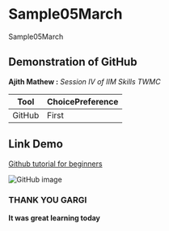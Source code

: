 # Sample05March 
Sample05March
## Demonstration of GitHub 
**Ajith Mathew :**
*Session IV of IIM Skills TWMC*

| Tool | ChoicePreference |
|---|---|
|GitHub|First|

## Link Demo ##
[Github tutorial for beginners](https://product.hubspot.com/blog/git-and-github-tutorial-for-beginners) 

![GitHub image](https://user-images.githubusercontent.com/127011737/222950234-dde07747-cbd7-4dc9-8ba6-3c36e5e9e7e2.png)


### THANK YOU GARGI 

**It was great learning today**
